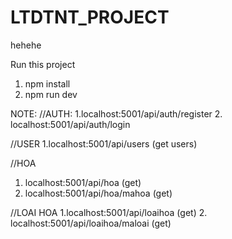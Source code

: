 # LTDTNT_PROJECT
hehehe

Run this project 
1. npm install
2. npm run dev

NOTE:
//AUTH:
1.localhost:5001/api/auth/register
2. localhost:5001/api/auth/login

//USER
1.localhost:5001/api/users (get users)

//HOA
1. localhost:5001/api/hoa (get)
2. localhost:5001/api/hoa/mahoa (get)

//LOAI HOA
1.localhost:5001/api/loaihoa (get)
2. localhost:5001/api/loaihoa/maloai (get)
